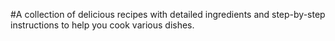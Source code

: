  #A collection of delicious recipes with detailed ingredients and step-by-step instructions to help you cook various dishes.
